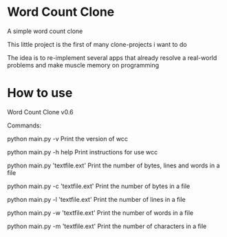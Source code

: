 # Word Count Clone
A simple word count clone 

This little project is the first of many clone-projects i want to do

The idea is to re-implement several apps that already resolve a real-world problems and make muscle memory on programming

# How to use

Word Count Clone v0.6

Commands:

python main.py -v
    Print the version of wcc

python main.py -h help
    Print instructions for use wcc

python main.py 'textfile.ext'
    Print the number of bytes, lines and words in a file

python main.py -c 'textfile.ext'
    Print the number of bytes in a file

python main.py -l 'textfile.ext'
    Print the number of lines in a file

python main.py -w 'textfile.ext'
    Print the number of words in a file

python main.py -m 'textfile.ext'
    Print the number of characters in a file